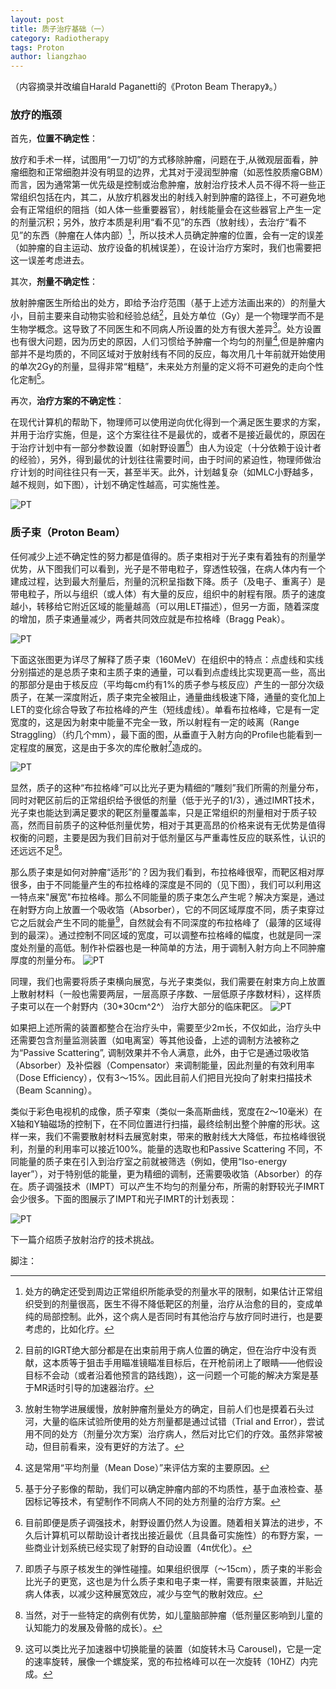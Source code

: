 ```yaml
---
layout: post
title: 质子治疗基础（一）
category: Radiotherapy
tags: Proton
author: liangzhao
---
```

（内容摘录并改编自Harald Paganetti的《Proton Beam Therapy》。）

### 放疗的瓶颈

首先，**位置不确定性**：

放疗和手术一样，试图用“一刀切”的方式移除肿瘤，问题在于,从微观层面看，肿瘤细胞和正常细胞并没有明显的边界，尤其对于浸润型肿瘤（如恶性胶质瘤GBM）而言，因为通常第一优先级是控制或治愈肿瘤，放射治疗技术人员不得不将一些正常组织包括在内，其二，从放疗机器发出的射线入射到肿瘤的路径上，不可避免地会有正常组织的阻挡（如人体一些重要器官），射线能量会在这些器官上产生一定的剂量沉积；另外，放疗本质是利用“看不见”的东西（放射线），去治疗“看不见”的东西（肿瘤在人体内部）[^1]，所以技术人员确定肿瘤的位置，会有一定的误差（如肿瘤的自主运动、放疗设备的机械误差），在设计治疗方案时，我们也需要把这一误差考虑进去。

其次，**剂量不确定性**：

放射肿瘤医生所给出的处方，即给予治疗范围（基于上述方法画出来的）的剂量大小，目前主要来自动物实验和经验总结[^2]，且处方单位（Gy）是一个物理学而不是生物学概念。这导致了不同医生和不同病人所设置的处方有很大差异[^3]。处方设置也有很大问题，因为历史的原因，人们习惯给予肿瘤一个均匀的剂量[^4],但是肿瘤内部并不是均质的，不同区域对于放射线有不同的反应，每次用几十年前就开始使用的单次2Gy的剂量，显得非常“粗糙”，未来处方剂量的定义将不可避免的走向个性化定制[^5]。

再次，**治疗方案的不确定性**：

在现代计算机的帮助下，物理师可以使用逆向优化得到一个满足医生要求的方案，并用于治疗实施，但是，这个方案往往不是最优的，或者不是接近最优的，原因在于治疗计划中有一部分参数设置（如射野设置[^6]）由人为设定（十分依赖于设计者的经验），另外，得到最优的计划往往需要时间，由于时间的紧迫性，物理师做治疗计划的时间往往只有一天，甚至半天。此外，计划越复杂（如MLC小野越多，越不规则，如下图），计划不确定性越高，可实施性差。

<span class="imgcenter">![PT][1]</span>  

### 质子束（Proton Beam）

任何减少上述不确定性的努力都是值得的。质子束相对于光子束有着独有的剂量学优势，从下图我们可以看到，光子是不带电粒子，穿透性较强，在病人体内有一个建成过程，达到最大剂量后，剂量的沉积呈指数下降。质子（及电子、重离子）是带电粒子，所以与组织（或人体）有大量的反应，组织中的射程有限。质子的速度越小，转移给它附近区域的能量越高（可以用LET描述），但另一方面，随着深度的增加，质子束通量减少，两者共同效应就是布拉格峰（Bragg Peak）。

<span class="imgcenter">![PT][2]</span>  

下面这张图更为详尽了解释了质子束（160MeV）在组织中的特点：点虚线和实线分别描述的是总质子束和主质子束的通量，可以看到点虚线比实现更高一些，高出的那部分是由于核反应（平均每cm约有1%的质子参与核反应）产生的一部分次级质子，在某一深度附近，质子束完全被阻止，通量曲线极速下降，通量的变化加上LET的变化综合导致了布拉格峰的产生（短线虚线）。单看布拉格峰，它是有一定宽度的，这是因为射束中能量不完全一致，所以射程有一定的岐离（Range Straggling）（约几个mm），最下面的图，从垂直于入射方向的Profile也能看到一定程度的展宽，这是由于多次的库伦散射[^7]造成的。

<span class="imgcenter">![PT][3]</span>  

显然，质子的这种“布拉格峰”可以比光子更为精细的“雕刻”我们所需的剂量分布，同时对靶区前后的正常组织给予很低的剂量（低于光子的1/3），通过IMRT技术，光子束也能达到满足要求的靶区剂量覆盖率，只是正常组织的剂量相对于质子较高，然而目前质子的这种低剂量优势，相对于其更高昂的价格来说有无优势是值得权衡的问题，主要是因为我们目前对于低剂量区与严重毒性反应的联系性，认识的还远远不足[^8]。

那么质子束是如何对肿瘤“适形”的？因为我们看到，布拉格峰很窄，而靶区相对厚很多，由于不同能量产生的布拉格峰的深度是不同的（见下图），我们可以利用这一特点来"展宽"布拉格峰。那么不同能量的质子束怎么产生呢？解决方案是，通过在射野方向上放置一个吸收箔（Absorber），它的不同区域厚度不同，质子束穿过它之后就会产生不同的能量[^9]，自然就会有不同深度的布拉格峰了（最薄的区域得到的最深）。通过控制不同区域的宽度，可以调整布拉格峰的幅度，也就是同一深度处剂量的高低。制作补偿器也是一种简单的方法，用于调制入射方向上不同肿瘤厚度的剂量分布。
<span class="imgcenter">![PT][4]</span>  

同理，我们也需要将质子束横向展宽，与光子束类似，我们需要在射束方向上放置上散射材料（一般也需要两层，一层高原子序数、一层低原子序数材料），这样质子束可以在一个射野内（30*30cm^2^） 治疗大部分的临床靶区。 
<span class="imgcenter">![PT][5]</span>  

如果把上述所需的装置都整合在治疗头中，需要至少2m长，不仅如此，治疗头中还需要包含剂量监测装置（如电离室）等其他设备，上述的调制方法被称之为“Passive Scattering”, 调制效果并不令人满意，此外，由于它是通过吸收箔（Absorber）及补偿器（Compensator）来调制能量，因此剂量的有效利用率（Dose Efficiency），仅有3～15%。因此目前人们把目光投向了射束扫描技术（Beam Scanning）。

类似于彩色电视机的成像，质子窄束（类似一条高斯曲线，宽度在2～10毫米）在X轴和Y轴磁场的控制下，在不同位置进行扫描，最终绘制出整个肿瘤的形状。这样一来，我们不需要散射材料去展宽射束，带来的散射线大大降低，布拉格峰很锐利，剂量的利用率可以接近100%。能量的选取也和Passive Scattering 不同，不同能量的质子束在引入到治疗室之前就被筛选（例如，使用“Iso-energy layer”），对于特别低的能量，更为精细的调制，还需要吸收箔（Absorber）的存在。质子调强技术（IMPT）可以产生不均匀的剂量分布，所需的射野较光子IMRT会少很多。下面的图展示了IMPT和光子IMRT的计划表现：

<span class="imgcenter">![PT][6]</span>  

下一篇介绍质子放射治疗的技术挑战。

脚注：

[^1]: 处方的确定还受到周边正常组织所能承受的剂量水平的限制，如果估计正常组织受到的剂量很高，医生不得不降低靶区的剂量，治疗从治愈的目的，变成单纯的局部控制。此外，这个病人是否同时有其他治疗与放疗同时进行，也是要考虑的，比如化疗。
[^2]: 目前的IGRT绝大部分都是在出束前用于病人位置的确定，但在治疗中没有贡献，这本质等于狙击手用瞄准镜瞄准目标后，在开枪前闭上了眼睛——他假设目标不会动（或者沿着他预言的路线跑），这一问题一个可能的解决方案是基于MR适时引导的加速器治疗。
[^3]: 放射生物学进展缓慢，放射肿瘤剂量处方的确定，目前人们也是摸着石头过河，大量的临床试验所使用的处方剂量都是通过试错（Trial and Error），尝试用不同的处方（剂量分次方案）治疗病人，然后对比它们的疗效。虽然非常被动，但目前看来，没有更好的方法了。
[^4]: 这是常用“平均剂量（Mean Dose）”来评估方案的主要原因。
[^5]: 基于分子影像的帮助，我们可以确定肿瘤内部的不均质性，基于血液检查、基因标记等技术，有望制作不同病人不同的处方剂量的治疗方案。
[^6]: 目前即便是质子调强技术，射野设置仍然人为设置。随着相关算法的进步，不久后计算机可以帮助设计者找出接近最优（且具备可实施性）的布野方案，一些商业计划系统已经实现了射野的自动设置（4π优化）。
[^7]: 即质子与原子核发生的弹性碰撞。如果组织很厚（～15cm），质子束的半影会比光子的更宽，这也是为什么质子束和电子束一样，需要有限束装置，并贴近病人体表，以减少这种展宽效应，减少与空气的散射效应。
[^8]: 当然，对于一些特定的病例有优势，如儿童脑部肿瘤（低剂量区影响到儿童的认知能力的发展及骨骼的成长）。
[^9]: 这可以类比光子加速器中切换能量的装置（如旋转木马 Carousel)，它是一定的速率旋转，展像一个螺旋桨，宽的布拉格峰可以在一次旋转（10HZ）内完成。


[1]: https://c1.staticflickr.com/3/2880/33747624651_f7818cf1a1_o.png
[2]: https://c2.staticflickr.com/4/3940/33835898696_1ded4be334_b.jpg
[3]: https://c1.staticflickr.com/3/2852/33835898246_b8e4ab61b3_b.jpg
[4]: https://c2.staticflickr.com/4/3841/33835897926_0abe103cc3_b.jpg
[5]: https://c1.staticflickr.com/3/2883/33877109265_253d132a42_b.jpg
[6]: https://c1.staticflickr.com/3/2914/33063527483_e56bb3bf07_b.jpg

